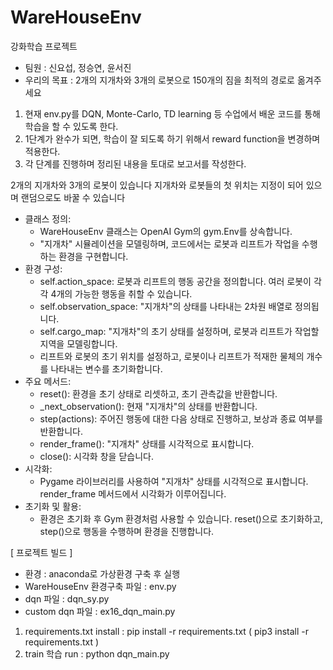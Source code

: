 # WareHouseEnv
강화학습 프로젝트 
- 팀원 : 신요섭, 정승연, 윤서진
- 우리의 목표 : 2개의 지개차와 3개의 로봇으로 150개의 짐을 최적의 경로로 옮겨주세요
1. 현재 env.py를 DQN, Monte-Carlo, TD learning 등 수업에서 배운 코드를 통해 학습을 할 수 있도록 한다.
2. 1단계가 완수가 되면, 학습이 잘 되도록 하기 위해서 reward function을 변경하며 적용한다.
3. 각 단계를 진행하며 정리된 내용을 토대로 보고서를 작성한다.

2개의 지개차와 3개의 로봇이 있습니다
지개차와 로봇들의 첫 위치는 지정이 되어 있으며 랜덤으로도 바꿀 수 있습니다
* 클래스 정의:
    * WareHouseEnv 클래스는 OpenAI Gym의 gym.Env를 상속합니다.
    * "지개차" 시뮬레이션을 모델링하며, 코드에서는 로봇과 리프트가 작업을 수행하는 환경을 구현합니다.
* 환경 구성:
    * self.action_space: 로봇과 리프트의 행동 공간을 정의합니다. 여러 로봇이 각각 4개의 가능한 행동을 취할 수 있습니다.
    * self.observation_space: "지개차"의 상태를 나타내는 2차원 배열로 정의됩니다.
    * self.cargo_map: "지개차"의 초기 상태를 설정하며, 로봇과 리프트가 작업할 지역을 모델링합니다.
    * 리프트와 로봇의 초기 위치를 설정하고, 로봇이나 리프트가 적재한 물체의 개수를 나타내는 변수를 초기화합니다.
* 주요 메서드:
    * reset(): 환경을 초기 상태로 리셋하고, 초기 관측값을 반환합니다.
    * _next_observation(): 현재 "지개차"의 상태를 반환합니다.
    * step(actions): 주어진 행동에 대한 다음 상태로 진행하고, 보상과 종료 여부를 반환합니다.
    * render_frame(): "지개차" 상태를 시각적으로 표시합니다.
    * close(): 시각화 창을 닫습니다.
* 시각화:
    * Pygame 라이브러리를 사용하여 "지개차" 상태를 시각적으로 표시합니다. render_frame 메서드에서 시각화가 이루어집니다.
* 초기화 및 활용:
    * 환경은 초기화 후 Gym 환경처럼 사용할 수 있습니다. reset()으로 초기화하고, step()으로 행동을 수행하며 환경을 진행합니다.

[ 프로젝트 빌드 ]
- 환경 : anaconda로 가상환경 구축 후 실행
- WareHouseEnv 환경구축 파일 : env.py
- dqn 파일 : dqn_sy.py
- custom dqn 파일 : ex16_dqn_main.py
1. requirements.txt install : pip install -r requirements.txt ( pip3 install -r requirements.txt )
2. train 학습 run : python dqn_main.py
